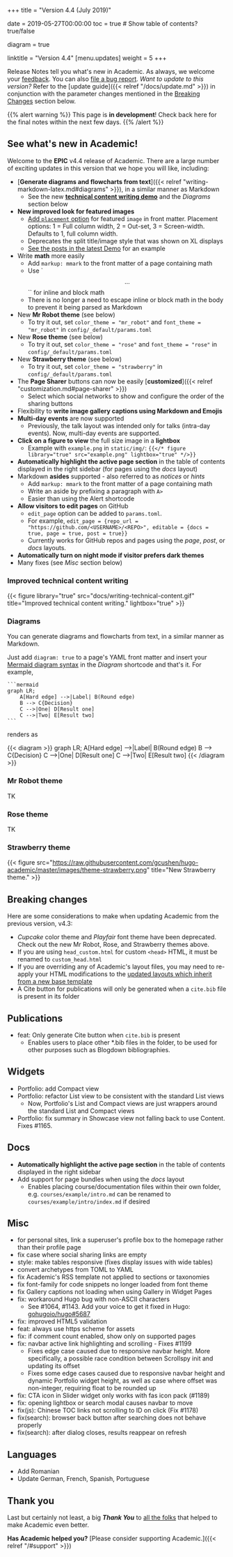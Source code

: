 +++
title = "Version 4.4 (July 2019)"

date = 2019-05-27T00:00:00
toc = true  # Show table of contents? true/false

diagram = true

linktitle = "Version 4.4"
[menu.updates]
  weight = 5
+++

Release Notes tell you what's new in Academic. As always, we welcome your [feedback](https://github.com/gcushen/hugo-academic/issues). You can also [file a bug report](https://github.com/gcushen/hugo-academic/issues). *Want to update to this version?* Refer to the [update guide]({{< relref "/docs/update.md" >}}) in conjunction with the parameter changes mentioned in the [Breaking Changes](#breaking-changes) section below.

{{% alert warning %}}
This page is **in development**! Check back here for the final notes within the next few days.
{{% /alert %}}

## See what's new in Academic!

Welcome to the **EPIC** v4.4 release of Academic. There are a large number of exciting updates in this version that we hope you will like, including:

- [**Generate diagrams and flowcharts from text**]({{< relref "writing-markdown-latex.md#diagrams" >}}), in a similar manner as Markdown
  - See the new [**technical content writing demo**](https://academic-demo.netlify.com/post/writing-technical-content/) and the *Diagrams* section below
- **New improved look for featured images**
  - [Add `placement` option](https://github.com/gcushen/hugo-academic/issues/1175) for featured `image` in front matter. Placement options: 1 = Full column width, 2 = Out-set, 3 = Screen-width. Defaults to 1, full column width.
  - Deprecates the split title/image style that was shown on XL displays
  - [See the posts in the latest Demo](https://academic-demo.netlify.com/#posts) for an example
- Write **math** more easily
  - Add `markup: mmark` to the front matter of a page containing math
  - Use `$$...$$`` for inline and block math 
  - There is no longer a need to escape inline or block math in the body to prevent it being parsed as Markdown
- New **Mr Robot theme** (see below)
  - To try it out, set `color_theme = "mr_robot"` and `font_theme = "mr_robot"` in `config/_default/params.toml`  
- New **Rose theme** (see below)
  - To try it out, set `color_theme = "rose"` and `font_theme = "rose"` in `config/_default/params.toml`
- New **Strawberry theme** (see below)
  - To try it out, set `color_theme = "strawberry"` in `config/_default/params.toml`  
- The **Page Sharer** buttons can now be easily [**customized**]({{< relref "customization.md#page-sharer" >}})
  - Select which social networks to show and configure the order of the sharing buttons
- Flexibility to **write image gallery captions using Markdown and Emojis**
- **Multi-day events** are now supported
  - Previously, the talk layout was intended only for talks (intra-day events). Now, multi-day events are supported.
- **Click on a figure to view** the full size image in a **lightbox**
  - Example with `example.png` in `static/img/`: `{{</* figure library="true" src="example.png" lightbox="true" */>}}`
- **Automatically highlight the active page section** in the table of contents displayed in the right sidebar (for pages using the *docs* layout)
- Markdown **asides** supported - also referred to as *notices* or *hints*
  - Add `markup: mmark` to the front matter of a page containing math
  - Write an aside by prefixing a paragraph with `A>`
  - Easier than using the Alert shortcode
- **Allow visitors to edit pages** on GitHub
  - `edit_page` option can be added to `params.toml`.
  - For example, `edit_page = {repo_url = "https://github.com/<USERNAME>/<REPO>", editable = {docs = true, page = true, post = true}}`
  - Currently works for GitHub repos and pages using the *page*, *post*, or *docs* layouts.
- **Automatically turn on night mode if visitor prefers dark themes**
- Many fixes (see _Misc_ section below)

### Improved technical content writing

{{< figure library="true" src="docs/writing-technical-content.gif" title="Improved technical content writing." lightbox="true" >}}

### Diagrams

You can generate diagrams and flowcharts from text, in a similar manner as Markdown.

Just add `diagram: true` to a page's YAML front matter and insert your [Mermaid diagram syntax](https://mermaidjs.github.io) in the *Diagram* shortcode and that's it. For example,

    ```mermaid
    graph LR;
        A[Hard edge] -->|Label| B(Round edge)
        B --> C{Decision}
        C -->|One| D[Result one]
        C -->|Two| E[Result two]
    ```

renders as

{{< diagram >}}
graph LR;
    A[Hard edge] -->|Label| B(Round edge)
    B --> C{Decision}
    C -->|One| D[Result one]
    C -->|Two| E[Result two]
{{< /diagram >}}

### Mr Robot theme

TK

### Rose theme

TK

### Strawberry theme

{{< figure src="https://raw.githubusercontent.com/gcushen/hugo-academic/master/images/theme-strawberry.png" title="New Strawberry theme." >}}

## Breaking changes

Here are some considerations to make when updating Academic from the previous version, v4.3:

- *Cupcake* color theme and *Playfair* font theme have been deprecated. Check out the new Mr Robot, Rose, and Strawberry themes above.
- If you are using `head_custom.html` for custom `<head>` HTML, it must be renamed to `custom_head.html`
- If you are overriding any of Academic's layout files, you may need to re-apply your HTML modifications to the [updated layouts which inherit from a new base template](https://github.com/gcushen/hugo-academic/pull/1115)
- A Cite button for publications will only be generated when a `cite.bib` file is present in its folder

## Publications

- feat: Only generate Cite button when `cite.bib` is present
  - Enables users to place other *.bib files in the folder, to be used for other purposes such as Blogdown bibliographies.

## Widgets

- Portfolio: add Compact view
- Portfolio: refactor List view to be consistent with the standard List views
  - Now, Portfolio's List and Compact views are just wrappers around the standard List and Compact views
- Portfolio: fix summary in Showcase view not falling back to use Content. Fixes #1165.

## Docs

- **Automatically highlight the active page section** in the table of contents displayed in the right sidebar
- Add support for page bundles when using the *docs* layout
  - Enables placing course/documentation files within their own folder, e.g. `courses/example/intro.md` can be renamed to `courses/example/intro/index.md` if desired
  
## Misc

- for personal sites, link a superuser's profile box to the homepage rather than their profile page
- fix case where social sharing links are empty
- style: make tables responsive (fixes display issues with wide tables)
- convert archetypes from TOML to YAML
- fix Academic's RSS template not applied to sections or taxonomies
- fix font-family for code snippets no longer loaded from font theme 
- fix Gallery captions not loading when using Gallery in Widget Pages
- fix: workaround Hugo bug with non-ASCII characters
  - See #1064, #1143. Add your voice to get it fixed in Hugo: [gohugoio/hugo#5687](https://github.com/gohugoio/hugo/issues/5687)
- fix: improved HTML5 validation
- feat: always use https scheme for assets
- fix: if comment count enabled, show only on supported pages
- fix: navbar active link highlighting and scrolling - Fixes #1199
  - Fixes edge case caused due to responsive navbar height. More specifically, a possible race condition between Scrollspy init and updating its offset
  - Fixes some edge cases caused due to responsive navbar height and dynamic Portfolio widget height, as well as case where offset was non-integer, requiring float to be rounded up
- fix: CTA icon in Slider widget only works with fas icon pack (#1189)
- fix: opening lightbox or search modal causes navbar to move
- fix(js): Chinese TOC links not scrolling to ID on click (Fix #1178)
- fix(search): browser back button after searching does not behave properly
- fix(search): after dialog closes, results reappear on refresh
  
## Languages

- Add Romanian
- Update German, French, Spanish, Portuguese

## Thank you

Last but certainly not least, a big **_Thank You_** to [all the folks](https://github.com/gcushen/hugo-academic/graphs/contributors) that helped to make Academic even better.

**Has Academic helped you?** [Please consider supporting Academic.]({{< relref "/#support" >}})
